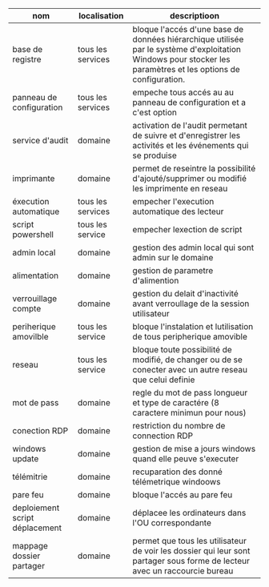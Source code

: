 | nom | localisation | descriptioon |
| -------- | -------- | ----------------- |
base de registre | tous les services | bloque l'accés d'une base de données hiérarchique utilisée    par   le système d'exploitation Windows pour stocker les paramètres et les options de configuration. 
panneau de configuration | tous les services | empeche tous accés au au panneau de configuration et a c'est option 
service d'audit | domaine | activation de l'audit permetant de suivre et d'enregistrer les activités et les événements qui se produise
imprimante | domaine | permet de reseintre la possibilité d'ajouté/supprimer ou modifié les imprimente en reseau 
éxecution automatique | tous les services | empecher l'execution automatique des lecteur 
script powershell | tous les service | empecher lexection de script 
admin local | domaine | gestion des admin local qui sont admin sur le domaine 
alimentation | domaine | gestion de parametre d'alimention 
verrouillage compte | domaine | gestion du delait d'inactivité avant verroullage de la session utilisateur 
periherique amovilble | tous les service | bloque l'instalation et lutilisation de tous peripherique amovible 
reseau | tous les service | bloque toute possibilité de modifié, de changer ou de se conecter avec un autre reseau que celui definie 
mot de pass | domaine | regle du mot de pass longueur et type de caractére (8 caractere minimun pour nous)
conection RDP | domaine | restriction du nombre de connection RDP | 
windows update |domaine | gestion de mise a jours windows quand elle peuve s'executer 
télémitrie | domaine | recuparation des donné télémetrique windoows
pare feu | domaine | bloque l'accés au pare feu 
deploiement script déplacement | domaine | déplacee les ordinateurs dans l'OU correspondante
mappage dossier partager | domaine | permet que tous les utilisateur de voir les dossier qui leur sont partager sous forme de lecteur avec un raccourcie bureau 
